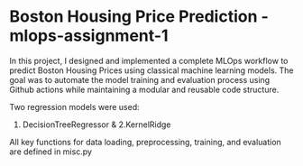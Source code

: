 # Boston Housing Price Prediction - mlops-assignment-1

In this project, I designed and implemented a complete MLOps workflow to predict Boston Housing Prices using classical machine learning models.
The goal was to automate the model training and evaluation process using Github actions while maintaining a modular and reusable code structure.

Two regression models were used:
1. DecisionTreeRegressor & 2.KernelRidge

All key functions for data loading, preprocessing, training, and evaluation are defined in misc.py
